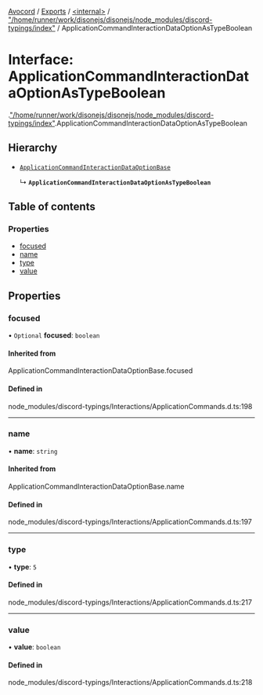 [Avocord](../README.md) / [Exports](../modules.md) / [<internal\>](../modules/internal_.md) / ["/home/runner/work/disonejs/disonejs/node\_modules/discord-typings/index"](../modules/internal_.__home_runner_work_disonejs_disonejs_node_modules_discord_typings_index_.md) / ApplicationCommandInteractionDataOptionAsTypeBoolean

# Interface: ApplicationCommandInteractionDataOptionAsTypeBoolean

[<internal>](../modules/internal_.md).["/home/runner/work/disonejs/disonejs/node_modules/discord-typings/index"](../modules/internal_.__home_runner_work_disonejs_disonejs_node_modules_discord_typings_index_.md).ApplicationCommandInteractionDataOptionAsTypeBoolean

## Hierarchy

- [`ApplicationCommandInteractionDataOptionBase`](../modules/internal_.__home_runner_work_disonejs_disonejs_node_modules_discord_typings_Interactions_ApplicationCommands_.md#applicationcommandinteractiondataoptionbase)

  ↳ **`ApplicationCommandInteractionDataOptionAsTypeBoolean`**

## Table of contents

### Properties

- [focused](internal_.__home_runner_work_disonejs_disonejs_node_modules_discord_typings_index_.ApplicationCommandInteractionDataOptionAsTypeBoolean.md#focused)
- [name](internal_.__home_runner_work_disonejs_disonejs_node_modules_discord_typings_index_.ApplicationCommandInteractionDataOptionAsTypeBoolean.md#name)
- [type](internal_.__home_runner_work_disonejs_disonejs_node_modules_discord_typings_index_.ApplicationCommandInteractionDataOptionAsTypeBoolean.md#type)
- [value](internal_.__home_runner_work_disonejs_disonejs_node_modules_discord_typings_index_.ApplicationCommandInteractionDataOptionAsTypeBoolean.md#value)

## Properties

### focused

• `Optional` **focused**: `boolean`

#### Inherited from

ApplicationCommandInteractionDataOptionBase.focused

#### Defined in

node_modules/discord-typings/Interactions/ApplicationCommands.d.ts:198

___

### name

• **name**: `string`

#### Inherited from

ApplicationCommandInteractionDataOptionBase.name

#### Defined in

node_modules/discord-typings/Interactions/ApplicationCommands.d.ts:197

___

### type

• **type**: ``5``

#### Defined in

node_modules/discord-typings/Interactions/ApplicationCommands.d.ts:217

___

### value

• **value**: `boolean`

#### Defined in

node_modules/discord-typings/Interactions/ApplicationCommands.d.ts:218
